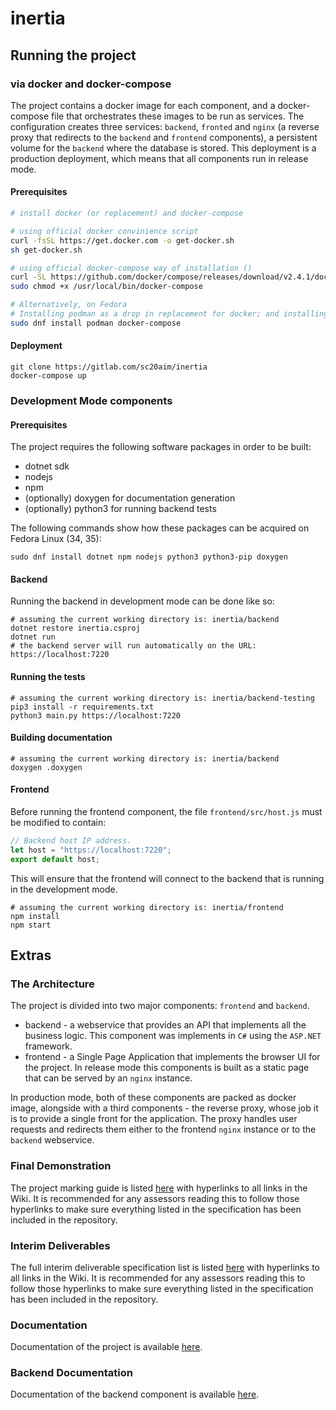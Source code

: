 # inertia

## Running the project

### via docker and docker-compose

The project contains a docker image for each component, and a docker-compose file that orchestrates
these images to be run as services. The configuration creates three services: `backend`, `fronted` and `nginx` 
(a reverse proxy that redirects to the `backend` and `frontend` components), a persistent volume for the `backend`
where the database is stored. This deployment is a production deployment, which means that all components
run in release mode.

####  Prerequisites
```sh
# install docker (or replacement) and docker-compose

# using official docker convinience script
curl -fsSL https://get.docker.com -o get-docker.sh
sh get-docker.sh

# using official docker-compose way of installation ()
curl -SL https://github.com/docker/compose/releases/download/v2.4.1/docker-compose-linux-x86_64 -o /usr/local/bin/docker-compose
sudo chmod +x /usr/local/bin/docker-compose

# Alternatively, on Fedora
# Installing podman as a drop in replacement for docker; and installing docker-compose from official repositories.
sudo dnf install podman docker-compose
```

#### Deployment
```shell
git clone https://gitlab.com/sc20aim/inertia
docker-compose up
```

### Development Mode components

#### Prerequisites
The project requires the following software packages in order to be built:
* dotnet sdk
* nodejs
* npm
* (optionally) doxygen for documentation generation
* (optionally) python3 for running backend tests

The following commands show how these packages can be acquired on Fedora Linux (34, 35):
```shell
sudo dnf install dotnet npm nodejs python3 python3-pip doxygen 
```

#### Backend
Running the backend in development mode can be done like so:
```shell
# assuming the current working directory is: inertia/backend
dotnet restore inertia.csproj
dotnet run
# the backend server will run automatically on the URL: https://localhost:7220
```

#### Running the tests
```shell 
# assuming the current working directory is: inertia/backend-testing
pip3 install -r requirements.txt
python3 main.py https://localhost:7220
```

#### Building documentation
```shell
# assuming the current working directory is: inertia/backend
doxygen .doxygen
```

#### Frontend
Before running the frontend component, the file `frontend/src/host.js` must be modified to contain:
```js
// Backend host IP address.
let host = "https://localhost:7220";
export default host;
```
This will ensure that the frontend will connect to the backend that is running in the development mode.

```shell
# assuming the current working directory is: inertia/frontend
npm install
npm start
```
## Extras

### The Architecture
The project is divided into two major components: `frontend` and `backend`.

* backend - a webservice that provides an API that implements all the business logic. This component was implements in `C#` using the `ASP.NET` framework.
* frontend - a Single Page Application that implements the browser UI for the project. In release mode this components is built as a static page that can be served by an `nginx` instance.

In production mode, both of these components are packed as docker image, alongside with a third components - the reverse proxy, whose job it is to provide a single front for the application. The proxy handles user requests and redirects them either to the frontend `nginx` instance or to the `backend` webservice.

### Final Demonstration
The project marking guide is listed [here](https://gitlab.com/sc20aim/inertia/-/wikis/marking-guide) with hyperlinks to all links in the Wiki. It is recommended for any assessors reading this to follow those hyperlinks to make sure everything listed in the specification has been included in the repository.

### Interim Deliverables
The full interim deliverable specification list is listed [here](https://gitlab.com/sc20aim/inertia/-/wikis/interim) with hyperlinks to all links in the Wiki. It is recommended for any assessors reading this to follow those hyperlinks to make sure everything listed in the specification has been included in the repository.

### Documentation
Documentation of the project is available [here](https://gitlab.com/sc20aim/inertia/-/tree/main/documentation).

### Backend Documentation
Documentation of the backend component is available [here](https://gitlab.com/sc20aim/inertia/-/raw/main/documentation/backend.pdf).
